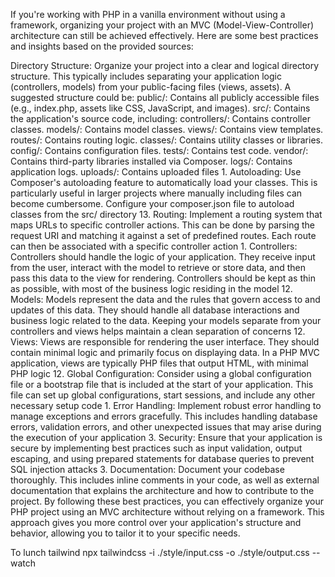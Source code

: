 If you're working with PHP in a vanilla environment without using a framework, organizing your project with an MVC (Model-View-Controller) architecture can still be achieved effectively. Here are some best practices and insights based on the provided sources:

Directory Structure: Organize your project into a clear and logical directory structure. This typically includes separating your application logic (controllers, models) from your public-facing files (views, assets). A suggested structure could be:
public/: Contains all publicly accessible files (e.g., index.php, assets like CSS, JavaScript, and images).
src/: Contains the application's source code, including:
controllers/: Contains controller classes.
models/: Contains model classes.
views/: Contains view templates.
routes/: Contains routing logic.
classes/: Contains utility classes or libraries.
config/: Contains configuration files.
tests/: Contains test code.
vendor/: Contains third-party libraries installed via Composer.
logs/: Contains application logs.
uploads/: Contains uploaded files 1.
Autoloading: Use Composer's autoloading feature to automatically load your classes. This is particularly useful in larger projects where manually including files can become cumbersome. Configure your composer.json file to autoload classes from the src/ directory 13.
Routing: Implement a routing system that maps URLs to specific controller actions. This can be done by parsing the request URI and matching it against a set of predefined routes. Each route can then be associated with a specific controller action 1.
Controllers: Controllers should handle the logic of your application. They receive input from the user, interact with the model to retrieve or store data, and then pass this data to the view for rendering. Controllers should be kept as thin as possible, with most of the business logic residing in the model 12.
Models: Models represent the data and the rules that govern access to and updates of this data. They should handle all database interactions and business logic related to the data. Keeping your models separate from your controllers and views helps maintain a clean separation of concerns 12.
Views: Views are responsible for rendering the user interface. They should contain minimal logic and primarily focus on displaying data. In a PHP MVC application, views are typically PHP files that output HTML, with minimal PHP logic 12.
Global Configuration: Consider using a global configuration file or a bootstrap file that is included at the start of your application. This file can set up global configurations, start sessions, and include any other necessary setup code 1.
Error Handling: Implement robust error handling to manage exceptions and errors gracefully. This includes handling database errors, validation errors, and other unexpected issues that may arise during the execution of your application 3.
Security: Ensure that your application is secure by implementing best practices such as input validation, output escaping, and using prepared statements for database queries to prevent SQL injection attacks 3.
Documentation: Document your codebase thoroughly. This includes inline comments in your code, as well as external documentation that explains the architecture and how to contribute to the project.
By following these best practices, you can effectively organize your PHP project using an MVC architecture without relying on a framework. This approach gives you more control over your application's structure and behavior, allowing you to tailor it to your specific needs.


To lunch tailwind
npx tailwindcss -i ./style/input.css -o ./style/output.css --watch